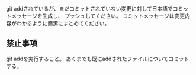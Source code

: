 git addされているが、まだコミットされていない変更に対して日本語でコミットメッセージを生成し、
プッシュしてください。
コミットメッセージは変更内容がわかるように簡潔にまとめてください。

## 禁止事項
git addを実行すること。
あくまでも既にaddされたファイルについてコミットする。

